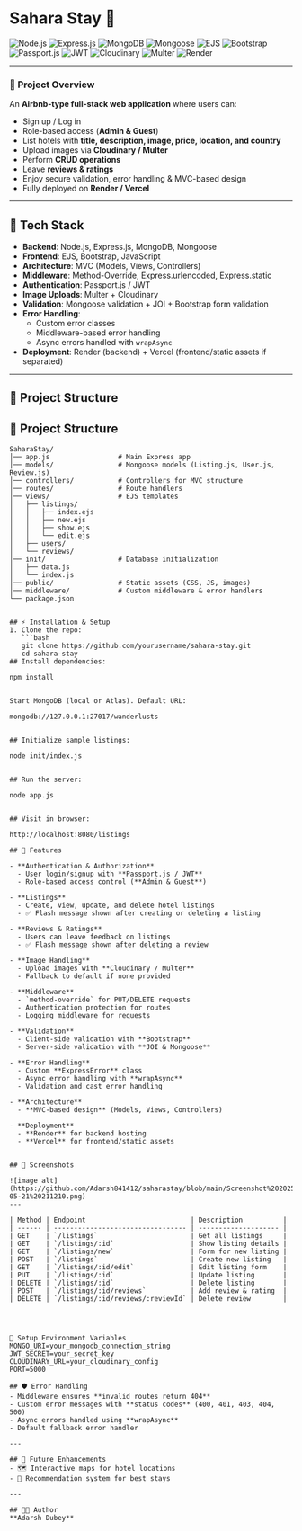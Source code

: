 # Sahara Stay 🏨  

![Node.js](https://img.shields.io/badge/Node.js-339933?style=for-the-badge&logo=node.js&logoColor=white) ![Express.js](https://img.shields.io/badge/Express.js-000000?style=for-the-badge&logo=express&logoColor=white) ![MongoDB](https://img.shields.io/badge/MongoDB-4EA94B?style=for-the-badge&logo=mongodb&logoColor=white) ![Mongoose](https://img.shields.io/badge/Mongoose-800?style=for-the-badge&logo=mongoose&logoColor=white) ![EJS](https://img.shields.io/badge/EJS-6E4A7E?style=for-the-badge&logo=ejs&logoColor=white) ![Bootstrap](https://img.shields.io/badge/Bootstrap-563D7C?style=for-the-badge&logo=bootstrap&logoColor=white) ![Passport.js](https://img.shields.io/badge/Passport.js-34E27A?style=for-the-badge&logo=passport&logoColor=black) ![JWT](https://img.shields.io/badge/JWT-black?style=for-the-badge&logo=JSON%20web%20tokens) ![Cloudinary](https://img.shields.io/badge/Cloudinary-4285F4?style=for-the-badge&logo=cloudinary&logoColor=white) ![Multer](https://img.shields.io/badge/Multer-FFCA28?style=for-the-badge&logo=npm&logoColor=black) ![Render](https://img.shields.io/badge/Render-46E3B7?style=for-the-badge&logo=render&logoColor=black)  

---

### 📖 Project Overview
An **Airbnb-type full-stack web application** where users can:  
- Sign up / Log in  
- Role-based access (**Admin & Guest**)  
- List hotels with **title, description, image, price, location, and country**  
- Upload images via **Cloudinary / Multer**  
- Perform **CRUD operations**  
- Leave **reviews & ratings**  
- Enjoy secure validation, error handling & MVC-based design  
- Fully deployed on **Render / Vercel**  

---

## 🚀 Tech Stack
- **Backend**: Node.js, Express.js, MongoDB, Mongoose  
- **Frontend**: EJS, Bootstrap, JavaScript  
- **Architecture**: MVC (Models, Views, Controllers)  
- **Middleware**: Method-Override, Express.urlencoded, Express.static  
- **Authentication**: Passport.js / JWT  
- **Image Uploads**: Multer + Cloudinary  
- **Validation**: Mongoose validation + JOI + Bootstrap form validation  
- **Error Handling**:  
  - Custom error classes  
  - Middleware-based error handling  
  - Async errors handled with `wrapAsync`  
- **Deployment**: Render (backend) + Vercel (frontend/static assets if separated)  

---


## 📂 Project Structure  

## 📂 Project Structure  

```plaintext
SaharaStay/
│── app.js                 # Main Express app
│── models/                # Mongoose models (Listing.js, User.js, Review.js)
│── controllers/           # Controllers for MVC structure
│── routes/                # Route handlers
│── views/                 # EJS templates
│   ├── listings/
│   │   ├── index.ejs
│   │   ├── new.ejs
│   │   ├── show.ejs
│   │   └── edit.ejs
│   ├── users/
│   └── reviews/
│── init/                  # Database initialization
│   ├── data.js
│   └── index.js
│── public/                # Static assets (CSS, JS, images)
│── middleware/            # Custom middleware & error handlers
└── package.json


## ⚡ Installation & Setup
1. Clone the repo:
   ```bash
   git clone https://github.com/yourusername/sahara-stay.git
   cd sahara-stay
## Install dependencies:

npm install


Start MongoDB (local or Atlas). Default URL:

mongodb://127.0.0.1:27017/wanderlusts


## Initialize sample listings:

node init/index.js


## Run the server:

node app.js


## Visit in browser:

http://localhost:8080/listings

## 🔑 Features  

- **Authentication & Authorization**  
  - User login/signup with **Passport.js / JWT**  
  - Role-based access control (**Admin & Guest**)  

- **Listings**  
  - Create, view, update, and delete hotel listings  
  - ✅ Flash message shown after creating or deleting a listing  

- **Reviews & Ratings**  
  - Users can leave feedback on listings  
  - ✅ Flash message shown after deleting a review  

- **Image Handling**  
  - Upload images with **Cloudinary / Multer**  
  - Fallback to default if none provided  

- **Middleware**  
  - `method-override` for PUT/DELETE requests  
  - Authentication protection for routes  
  - Logging middleware for requests  

- **Validation**  
  - Client-side validation with **Bootstrap**  
  - Server-side validation with **JOI & Mongoose**  

- **Error Handling**  
  - Custom **ExpressError** class  
  - Async error handling with **wrapAsync**  
  - Validation and cast error handling  

- **Architecture**  
  - **MVC-based design** (Models, Views, Controllers)  

- **Deployment**  
  - **Render** for backend hosting  
  - **Vercel** for frontend/static assets  


## 📸 Screenshots

![image alt](https://github.com/Adarsh841412/saharastay/blob/main/Screenshot%202025-05-21%20211210.png)
---

| Method | Endpoint                          | Description          |
| ------ | --------------------------------- | -------------------- |
| GET    | `/listings`                       | Get all listings     |
| GET    | `/listings/:id`                   | Show listing details |
| GET    | `/listings/new`                   | Form for new listing |
| POST   | `/listings`                       | Create new listing   |
| GET    | `/listings/:id/edit`              | Edit listing form    |
| PUT    | `/listings/:id`                   | Update listing       |
| DELETE | `/listings/:id`                   | Delete listing       |
| POST   | `/listings/:id/reviews`           | Add review & rating  |
| DELETE | `/listings/:id/reviews/:reviewId` | Delete review        |




🔑 Setup Environment Variables
MONGO_URI=your_mongodb_connection_string
JWT_SECRET=your_secret_key
CLOUDINARY_URL=your_cloudinary_config
PORT=5000

## 🛡️ Error Handling
- Middleware ensures **invalid routes return 404**  
- Custom error messages with **status codes** (400, 401, 403, 404, 500)  
- Async errors handled using **wrapAsync**  
- Default fallback error handler  

---

## 📌 Future Enhancements
- 🗺️ Interactive maps for hotel locations  
- 🤖 Recommendation system for best stays  

---

## 👨‍💻 Author
**Adarsh Dubey**  





